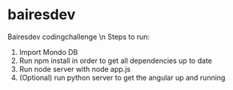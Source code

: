 # bairesdev
Bairesdev codingchallenge \n
Steps to run:

 1. Import Mondo DB
 2. Run npm install in order to get all dependencies up to date
 3. Run node server with node app.js
 4. (Optional) run python server to get the angular up and running
